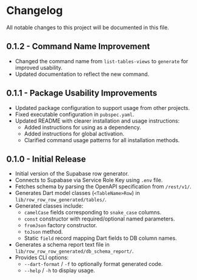 # Changelog

All notable changes to this project will be documented in this file.

## 0.1.2 - Command Name Improvement

*   Changed the command name from `list-tables-views` to `generate` for improved usability.
*   Updated documentation to reflect the new command.

## 0.1.1 - Package Usability Improvements

*   Updated package configuration to support usage from other projects.
*   Fixed executable configuration in `pubspec.yaml`.
*   Updated README with clearer installation and usage instructions:
    *   Added instructions for using as a dependency.
    *   Added instructions for global activation.
    *   Clarified command usage patterns for all installation methods.

## 0.1.0 - Initial Release

*   Initial version of the Supabase row generator.
*   Connects to Supabase via Service Role Key using `.env` file.
*   Fetches schema by parsing the OpenAPI specification from `/rest/v1/`.
*   Generates Dart model classes (`<TableName>Row`) in `lib/row_row_row_generated/tables/`.
*   Generated classes include:
    *   `camelCase` fields corresponding to `snake_case` columns.
    *   `const` constructor with required/optional named parameters.
    *   `fromJson` factory constructor.
    *   `toJson` method.
    *   Static `field` record mapping Dart fields to DB column names.
*   Generates a schema report text file in `lib/row_row_row_generated/db_schema_report/`.
*   Provides CLI options:
    *   `--dart-format` / `-f` to optionally format generated code.
    *   `--help` / `-h` to display usage.
